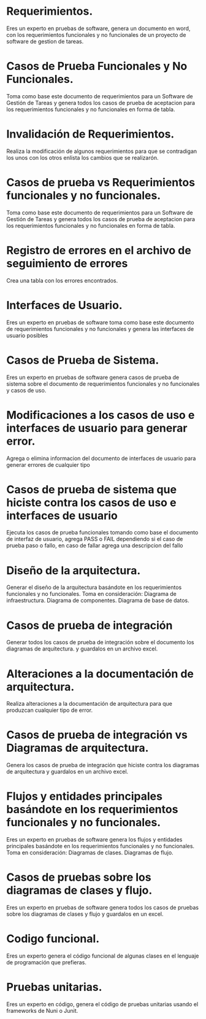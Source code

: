 # Requerimientos.
Eres un experto en pruebas de software, genera un documento en word, con los requerimientos funcionales y no funcionales de un proyecto de software de gestion de tareas.

# Casos de Prueba Funcionales y No Funcionales.
Toma como base este documento de requerimientos para un Software de Gestión de Tareas y genera todos los casos de prueba de aceptacion para los requerimientos funcionales y no funcionales en forma de tabla.

# Invalidación de Requerimientos.
Realiza la modificación de algunos requerimientos para que se contradigan los unos con los otros enlista los cambios que se realizarón.

# Casos de prueba vs Requerimientos funcionales y no funcionales.
Toma como base este documento de requerimientos para un Software de Gestión de Tareas y genera todos los casos de prueba de aceptacion para los requerimientos funcionales y no funcionales en forma de tabla.

# Registro de errores en el archivo de seguimiento de errores
Crea una tabla con los errores encontrados.

# Interfaces de Usuario.
Eres un experto en pruebas de software toma como base este documento de requerimientos funcionales y no funcionales y genera las interfaces de usuario posibles

# Casos de Prueba de Sistema.
Eres un experto en pruebas de software genera casos de prueba de sistema sobre el documento de requerimientos funcionales y no funcionales y casos de uso.

# Modificaciones a los casos de uso e interfaces de usuario para generar error.
Agrega o elimina informacion del documento de interfaces de usuario para generar errores de cualquier tipo

# Casos de prueba de sistema que hiciste contra los casos de uso e interfaces de usuario
Ejecuta los casos de prueba funcionales tomando como base el documento de interfaz de usuario, agrega PASS o FAIL dependiendo si el caso de prueba paso o fallo, en caso de fallar agrega una descripcion del fallo

#  Diseño de la arquitectura.
Generar el diseño de la arquitectura basándote en los
requerimientos funcionales y no funcionales.
Toma en consideración:
Diagrama de infraestructura.
Diagrama de componentes.
Diagrama de base de datos.

# Casos de prueba de integración
Generar todos los casos de prueba de integración sobre el
documento los diagramas de arquitectura. y guardalos en un archivo excel.

# Alteraciones a la documentación de arquitectura.
Realiza alteraciones a la documentación de arquitectura para que produzcan cualquier tipo de error.

# Casos de prueba de integración vs Diagramas de arquitectura.
Genera los casos de prueba de integración que hiciste contra los diagramas de arquitectura y guardalos en un archivo excel.

# Flujos y entidades principales basándote en los requerimientos funcionales y no funcionales.
Eres un experto en pruebas de software genera los flujos y entidades principales basándote en los requerimientos funcionales y no funcionales. Toma en consideración:
Diagramas de clases.
Diagramas de flujo.

# Casos de pruebas sobre los diagramas de clases y flujo.
Eres un experto en pruebas de software genera todos los casos de pruebas sobre los diagramas de clases y flujo y guardalos en un excel.

# Codigo funcional.
Eres un experto genera el código funcional de algunas clases en el lenguaje de programación que prefieras.

# Pruebas unitarias.
Eres un experto en código, genera el código de pruebas unitarias usando el frameworks de Nuni o Junit.

